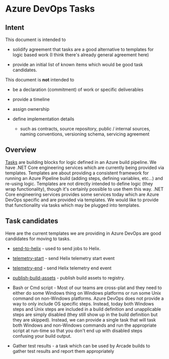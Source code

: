 # Azure DevOps Tasks

## Intent

This document is intended to

- solidify agreement that tasks are a good alternative to templates for logic based work (I think there's already general agreement here)

- provide an initial list of known items which would be good task candidates.

This document is **not** intended to

- be a declaration (commitment) of work or specific deliverables

- provide a timeline

- assign ownership

- define implementation details

  - such as contracts, source repository, public / internal sources, naming conventions, versioning schema, servicing agreement

## Overview

[Tasks](https://docs.microsoft.com/en-us/azure/devops/pipelines/process/tasks?view=vsts&tabs=yaml) are building blocks for logic defined in an Azure build pipeline.  We have .NET Core engineering services which are currently being provided via templates.  Templates are about providing a consistent framework for running an Azure Pipeline build (adding steps, defining variables, etc...) and re-using logic.  Templates are not directly intended to define logic (they wrap functionality), though it's certainly possible to use them this way.  .NET Core engineering services provides some services today which are Azure DevOps specific and are provided via templates.  We would like to provide that functionality via tasks which may be plugged into templates.

## Task candidates

Here are the current templates we are providing in Azure DevOps are good candidates for moving to tasks.

- [send-to-helix](https://github.com/dotnet/arcade/blob/master/eng/common/templates/steps/send-to-helix.yml) - used to send jobs to Helix.

- [telemetry-start](https://github.com/dotnet/arcade/blob/master/eng/common/templates/steps/telemetry-start.yml) - send Helix telemetry start event

- [telemetry-end](https://github.com/dotnet/arcade/blob/master/eng/common/templates/steps/telemetry-end.yml) - send Helix telemetry end event

- [publish-build-assets](https://github.com/dotnet/arcade/blob/master/eng/common/templates/phases/publish-build-assets.yml) - publish build assets to registry.

- Bash or Cmd script - Most of our teams are cross-plat and they need to either do some Windows thing on Windows platforms or run some Unix command on non-Windows platforms.  Azure DevOps does not provide a way to only include OS specific steps.  Instead, today both Windows steps and Unix steps are included in a build definition and unapplicable steps are simply disabled (they still show up in the build definition but they are skipped).  Instead, we can provide a single task that will task both Windows and non-Windows commands and run the appropriate script at run-time so that you don't end up with disabled steps confusing your build output.

- Gather test results - a task which can be used by Arcade builds to gather test results and report them appropriately
